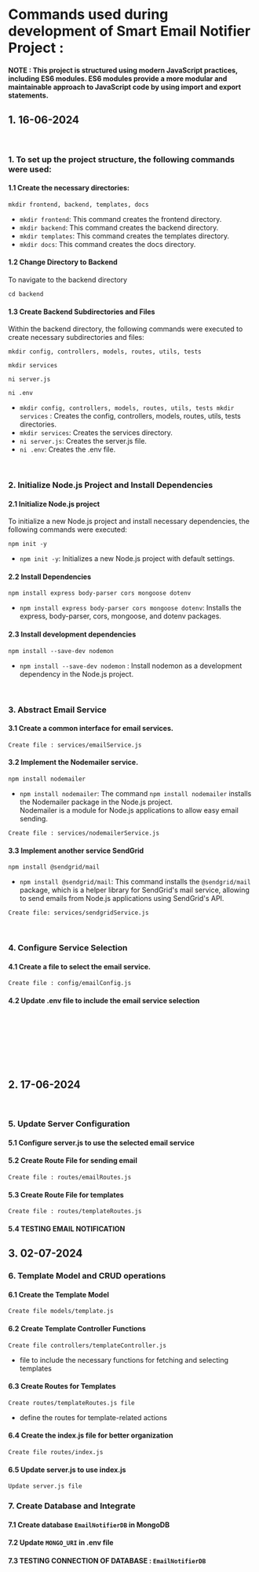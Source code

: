 # Commands used during development of Smart Email Notifier Project :

#### NOTE : This project is structured using modern JavaScript practices, including ES6 modules. ES6 modules provide a more modular and maintainable approach to JavaScript code by using import and export statements. 

## 1. 16-06-2024
<br>

### 1. To set up the project structure, the following commands were used:

#### 1.1 Create the necessary directories:
```
mkdir frontend, backend, templates, docs
```

- `mkdir frontend`: This command creates the frontend directory.
- `mkdir backend`: This command creates the backend directory.
- `mkdir templates`: This command creates the templates directory.
- `mkdir docs`: This command creates the docs directory.


#### 1.2 Change Directory to Backend
To navigate to the backend directory

```
cd backend 
```

#### 1.3 Create Backend Subdirectories and Files
Within the backend directory, the following commands were executed to create necessary subdirectories and files:

```
mkdir config, controllers, models, routes, utils, tests

mkdir services

ni server.js

ni .env
```

- `mkdir config, controllers, models, routes, utils, tests
mkdir services` : Creates the config, controllers, models, routes, utils, tests directories.
- `mkdir services`: Creates the services directory.
- `ni server.js`: Creates the server.js file.
- `ni .env`: Creates the .env file.

<br>

### 2. Initialize Node.js Project and Install Dependencies

#### 2.1 Initialize Node.js project 
To initialize a new Node.js project and install necessary dependencies, the following commands were executed:

```
npm init -y
```
- `npm init -y`: Initializes a new Node.js project with default settings.

#### 2.2  Install Dependencies
```
npm install express body-parser cors mongoose dotenv
```

- `npm install express body-parser cors mongoose dotenv`: Installs the express, body-parser, cors, mongoose, and dotenv packages.


#### 2.3 Install development dependencies

```
npm install --save-dev nodemon
```

- `npm install --save-dev nodemon` : Install nodemon as a development dependency in the Node.js project.

<br>


### 3. Abstract Email Service

#### 3.1 Create a common interface for email services.

```
Create file : services/emailService.js
```

#### 3.2 Implement the Nodemailer service.
```
npm install nodemailer
```
- `npm install nodemailer`: The command `npm install nodemailer` installs the Nodemailer package in the Node.js project.<br>
Nodemailer is a module for Node.js applications to allow easy email sending.
```
Create file : services/nodemailerService.js
```

#### 3.3 Implement another service SendGrid

```
npm install @sendgrid/mail
```

- `npm install @sendgrid/mail`: This command installs the `@sendgrid/mail` package, which is a helper library for SendGrid's mail service, allowing to send emails from Node.js applications using SendGrid's API.

```
Create file: services/sendgridService.js
```

<br>

### 4. Configure Service Selection

#### 4.1 Create a file to select the email service.

```
Create file : config/emailConfig.js 
```

#### 4.2 Update .env file to include the email service selection

<br><br><br><br><br><br>

## 2. 17-06-2024

<br>

### 5. Update Server Configuration

#### 5.1 Configure server.js to use the selected email service

#### 5.2 Create Route File for sending email

```
Create file : routes/emailRoutes.js
```
#### 5.3 Create Route File for templates
```
Create file : routes/templateRoutes.js 
```
#### 5.4 TESTING EMAIL NOTIFICATION

## 3. 02-07-2024

### 6. Template Model and CRUD operations

#### 6.1 Create the Template Model
```
Create file models/template.js
```

#### 6.2 Create Template Controller Functions

```
Create file controllers/templateController.js 
```

- file to include the necessary functions for fetching and selecting templates

#### 6.3 Create Routes for Templates

```
Create routes/templateRoutes.js file
```

- define the routes for template-related actions

#### 6.4 Create the index.js file for better organization
```
Create file routes/index.js
```

#### 6.5 Update server.js to use index.js

```
Update server.js file
```

### 7. Create Database and Integrate

#### 7.1 Create database ```EmailNotifierDB``` in MongoDB

#### 7.2 Update ```MONGO_URI``` in .env file


#### 7.3 TESTING CONNECTION OF DATABASE : ```EmailNotifierDB```


